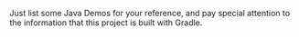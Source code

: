 Just list some Java Demos for your reference, and pay special attention to the information that this project is built with Gradle.
